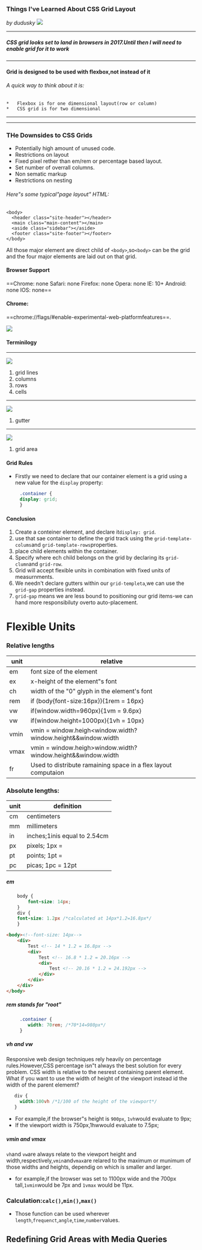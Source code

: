 ### Things I've Learned About CSS Grid Layout
*by dudusky*
![](https://cdn.tutsplus.com/webdesign/uploads/2013/11/examplecssgrid.png)
- - -
##### CSS grid looks set to land in browsers in  2017.Until then I will need to enable grid for it to work

-----

#### Grid is designed to be used with flexbox,not instead of it
###### A quick way to think about it is:
    *   Flexbox is for one dimensional layout(row or column)
    *   CSS grid is for two dimensional

- - -
***
### THe Downsides to CSS Grids
* Potentially high amount of unused code.
* Restrictions on layout
* Fixed pixel rether than em/rem or percentage based layout.
* Set number of overrall columns.
* Non sematic markup
* Restrictions on nesting

###### Here"s some typical"page layout" HTML:
```
<body>
  <header class="site-header"></header>
  <main class="main-content"></main>
  <aside class="sidebar"></aside>
  <footer class="site-footer"></footer>
</body>
```
All those major element are direct child of `<body>`,so`<body>` can be the grid and the four major elements are laid out on that grid.

#### Browser Support
==Chrome: none
Safari: none
Firefox: none
Opera: none
IE: 10+
Android: none
IOS: none==

#### Chrome:
==chrome://flags/#enable-experimental-web-platformfeatures==.


![](https://cms-assets.tutsplus.com/uploads/users/30/posts/27238/image/flag.png)


#### Terminilogy

- - -


![](https://cms-assets.tutsplus.com/uploads/users/30/posts/27238/image/grid-terms-lines-rows-columns-cells-.svg)
1. grid lines
2. columns
3. rows
4. cells
- - -
![](https://cms-assets.tutsplus.com/uploads/users/30/posts/27238/image/grid-terms-gutters.svg)
1. gutter

- - -

![](https://cms-assets.tutsplus.com/uploads/users/30/posts/27238/image/grid-terms-area.svg)
1. grid area

#### Grid Rules
* Firstly we need to declare that our container element is a grid using a new value for the `display` property:
```css 
     .container {
     display: grid;
     }
```

#### Conclusion
1. Create a conteiner element, and declare it`display: grid`.
2. use that sae container to define the grid track using the `grid-template-colums`and `grid-template-rows`properties.
3. place child elements within the container.
4. Specify where ech child belongs on the grid by declaring its `grid-clumn`and `grid-row`.
5. Grid will accept flexible units in combination with fixed units of measurnments.
6. We needn't declare gutters within our `grid-templeta`,we can use the `grid-gap` properties instead.
7. `grid-gap` means we are less bound to positioning our grid items-we can hand more responsibiluty overto auto-placement.


# Flexible Units

### Relative lengths
| unit | relative |
|--------|--------|
|em|font size of the element     |
|ex|x-height of the element"s font|
|ch|width of the "0" glyph in the element's font|
|rem|if (body{font-size:16px}){1rem = 16px}|
|vw|if(window.width=960px){1vm = 9.6px}|
|vw|if(window.height=1000px){1vh = 10px}|
|vmin|vmin = window.heigh<window.width?window.height&&window.width|
|vmax|vmin = window.heigh>window.width?window.height&&window.width|
|fr|Used to distribute ramaining space in a flex layout computaion|

### Absolute lengths:
|unit|definition|
|----|----|
|cm|centimeters|
|mm|millimeters|
|in|inches;1inis equal to 2.54cm|
|px|pixels; 1px = |
|pt|points; 1pt = |
|pc| picas; 1pc = 12pt|


##### em
```css
	body {
		font-size: 14px;
	}
    div {
    font-size: 1.2px /*calculated at 14px*1.2=16.8px*/
    }
```



```html
<body><!--font-size: 14px-->
    <div>
        Test <!-- 14 * 1.2 = 16.8px -->
        <div>
            Test <!-- 16.8 * 1.2 = 20.16px -->
            <div>
                Test <!-- 20.16 * 1.2 = 24.192px -->
            </div>
        </div>
    </div>
</body>
```

##### rem stands for "root"
```css
     .container {
        width: 70rem; /*70*14=980px*/
     }
```

##### vh and vw

Responsive web design techniques rely heavily on percentage rules.However,CSS percentage isn"t always the best solution for every problem. CSS width is relative to the nesrest containing parent element. What if you want to use the width of height of the viewport instead id the width of the parent elememt?
```css
   div {
     width:100vh /*1/100 of the height of the viewport*/
   }
```
* For example,if the browser"s height is `900px`, `1vh`would evaluate to 9px;
* If the viewport width is 750px,1hwwould evaluate to 7.5px;

##### vmin and vmax

`vh`and `vw`are always relate to the viewport height and width,respectively,`vmin`and`vmax`are relared to the maximum or munimum of those widths and heights, dependig on which is smaller and larger.
* for example,if the browser was set to 1100px wide and the 700px tall,`1vmin`would be 7px and `1vmax` would be 11px.

### Calculation:`calc()`,`min()`,`max()`
* Those function can be used wherever `length`,`frequenct`,`angle`,`time`,`number`values.

## Redefining Grid Areas with Media Queries
